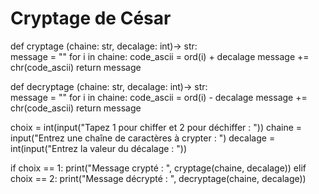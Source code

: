 # Cryptage de César

def cryptage (chaine: str, decalage: int)-> str:    
    message = ""
    for i in chaine:
        code_ascii = ord(i) + decalage
        message += chr(code_ascii)
    return message

def decryptage (chaine: str, decalage: int)-> str:    
    message = ""
    for i in chaine:
        code_ascii = ord(i) - decalage
        message += chr(code_ascii)
    return message

choix = int(input("Tapez 1 pour chiffer et 2 pour déchiffer : "))
chaine = input("Entrez une chaîne de caractères à crypter : ")
decalage = int(input("Entrez la valeur du décalage : "))

if choix == 1:
    print("Message crypté : ", cryptage(chaine, decalage))
elif choix == 2:
    print("Message décrypté : ", decryptage(chaine, decalage))
